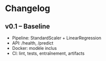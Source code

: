 # Changelog
## v0.1 – Baseline
- Pipeline: StandardScaler + LinearRegression
- API: /health, /predict
- Docker: modèle inclus
- CI: lint, tests, entraînement, artifacts
